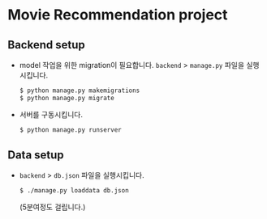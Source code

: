 # Movie Recommendation project

## Backend setup

- model 작업을 위한 migration이 필요합니다.
  `backend` > `manage.py` 파일을 실행시킵니다.

  ```bash
  $ python manage.py makemigrations
  $ python manage.py migrate
  ```

- 서버를 구동시킵니다.

  ```bash
  $ python manage.py runserver
  ```

  

## Data setup

- `backend` > `db.json` 파일을 실행시킵니다.

    ```bash
    $ ./manage.py loaddata db.json
    ```
    
    (5분여정도 걸립니다.)
